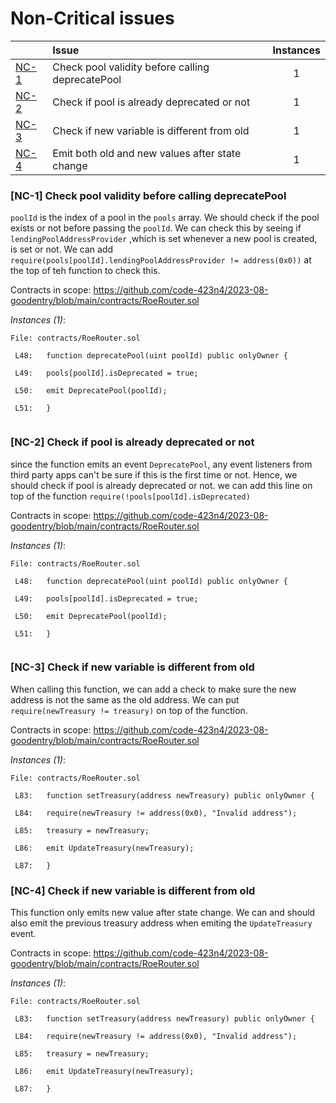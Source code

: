 # Non-Critical issues


| |Issue|Instances|
|-|:-|:-:|
| [NC-1](#NC-1) | Check pool validity before calling deprecatePool | 1 |
| [NC-2](#NC-2) | Check if pool is already deprecated or not | 1 |
| [NC-3](#NC-3) | Check if new variable is different from old | 1 |
| [NC-4](#NC-4) | Emit both old and new values after state change | 1 |
### <a name="NC-1"></a>[NC-1] Check pool validity before calling deprecatePool
`poolId` is the index of a pool in the `pools` array. We should check if the pool exists or not before passing the `poolId`.
We can check this by seeing if `lendingPoolAddressProvider` ,which is set whenever a new pool is created, is set or not.
We can add `require(pools[poolId].lendingPoolAddressProvider != address(0x0))` at the top of teh function to check this. 


Contracts in scope: https://github.com/code-423n4/2023-08-goodentry/blob/main/contracts/RoeRouter.sol

*Instances (1)*:
```solidity
File: contracts/RoeRouter.sol

 L48:   function deprecatePool(uint poolId) public onlyOwner {
 
 L49:   pools[poolId].isDeprecated = true;
 
 L50:   emit DeprecatePool(poolId);
 
 L51:   }


```
### <a name="NC-2"></a>[NC-2] Check if pool is already deprecated or not
since the function emits an event `DeprecatePool`, any event listeners from third party apps can't be sure if this is the first time or not.
Hence, we should check if pool is already deprecated or not. we can add this line on top of the function
`require(!pools[poolId].isDeprecated)` 


Contracts in scope: https://github.com/code-423n4/2023-08-goodentry/blob/main/contracts/RoeRouter.sol

*Instances (1)*:
```solidity
File: contracts/RoeRouter.sol

 L48:   function deprecatePool(uint poolId) public onlyOwner {
 
 L49:   pools[poolId].isDeprecated = true;
 
 L50:   emit DeprecatePool(poolId);
 
 L51:   }


```
### <a name="NC-3"></a>[NC-3] Check if new variable is different from old
When calling this function, we can add a check to make sure the new address is not the same as the old address.
We can put `require(newTreasury != treasury)` on top of the function.


Contracts in scope: https://github.com/code-423n4/2023-08-goodentry/blob/main/contracts/RoeRouter.sol

*Instances (1)*:
```solidity
File: contracts/RoeRouter.sol

 L83:   function setTreasury(address newTreasury) public onlyOwner {
 
 L84:   require(newTreasury != address(0x0), "Invalid address");
 
 L85:   treasury = newTreasury;
 
 L86:   emit UpdateTreasury(newTreasury);

 L87:   }

```

### <a name="NC-4"></a>[NC-4] Check if new variable is different from old
This function only emits new value after state change. We can and should also emit the previous treasury address when emiting the `UpdateTreasury` event.


Contracts in scope: https://github.com/code-423n4/2023-08-goodentry/blob/main/contracts/RoeRouter.sol

*Instances (1)*:
```solidity
File: contracts/RoeRouter.sol

 L83:   function setTreasury(address newTreasury) public onlyOwner {
 
 L84:   require(newTreasury != address(0x0), "Invalid address");
 
 L85:   treasury = newTreasury;
 
 L86:   emit UpdateTreasury(newTreasury);

 L87:   }

```